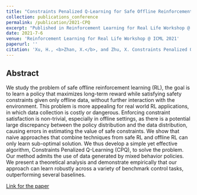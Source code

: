 ```yaml
---
title: "Constraints Penalized Q-Learning for Safe Offline Reinforcement Learning"
collection: publications_conference
permalink: /publication/2021-CPQ
excerpt: "Published in Reinforcement Learning for Real Life Workshop @ ICML 2021. "
date: 2021-7-6
venue: 'Reinforcement Learning for Real Life Workshop @ ICML 2021'
paperurl: ''
citation: 'Xu, H., <b>Zhan, X.</b>, and Zhu, X. Constraints Penalized Q-Learning for Safe Offline Reinforcement Learning. In <i>Reinforcement Learning for Real Life Workshop @ ICML 2021</i>.'
---
```


Abstract
---

We study the problem of safe offline reinforcement learning (RL), the goal is to learn a policy that maximizes long-term reward while satisfying safety constraints given only offline data, without further interaction with the environment. This problem is more appealing for real world RL applications, in which data collection is costly or dangerous.
Enforcing constraint satisfaction is non-trivial, especially in offline settings, as there is a potential large discrepancy between the policy distribution and the data distribution, causing errors in estimating the value of safe constraints.
We show that naive approaches that combine techniques from safe RL and offline RL can only learn sub-optimal solution. We thus develop a simple yet effective algorithm, Constraints Penalized Q-Learning (CPQ), to solve the problem. Our method admits the use of data generated by mixed behavior policies.
We present a theoretical analysis and demonstrate empirically that our approach can learn robustly across a variety of benchmark control tasks, outperforming several baselines.

[Link for the paper](https://drive.google.com/file/d/1z4PfVO9Nag9_2d82qWodWnwhHNYFMgle/view)